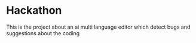 # Hackathon
This is the project about an ai multi language editor which detect bugs and suggestions about the coding
